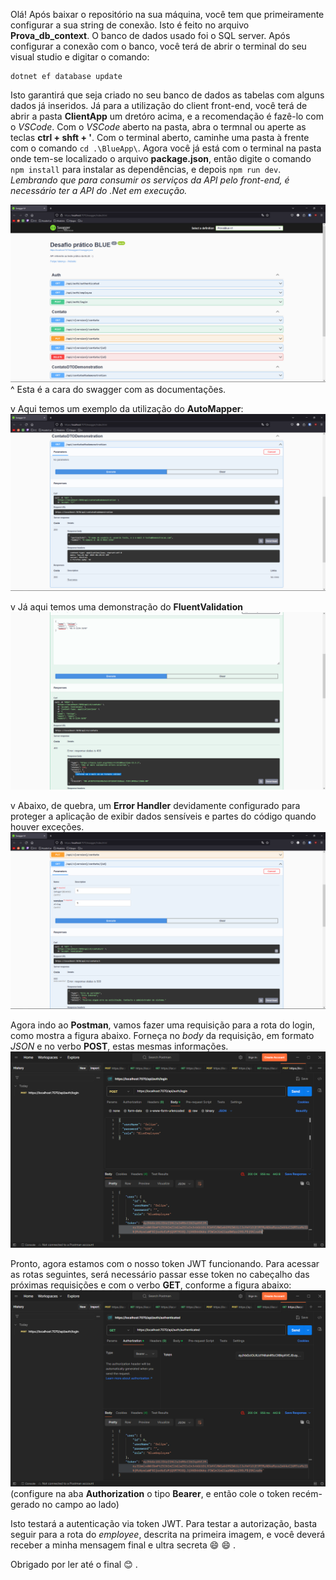 Olá! Após baixar o repositório na sua máquina, você tem que primeiramente configurar a sua string de conexão. Isto é feito no arquivo **Prova_db_context**.
O banco de dados usado foi o SQL server.
Após configurar a conexão com o banco, você terá de abrir o terminal do seu visual studio e digitar o comando:
```
dotnet ef database update
```
Isto garantirá que seja criado no seu banco de dados as tabelas com alguns dados já inseridos.
Já para a utilização do client front-end, você terá de abrir a pasta **ClientApp** um dretóro acima, e a recomendação é fazê-lo com o *VSCode*.
Com o *VSCode* aberto na pasta, abra o termnal ou aperte as teclas **ctrl + shft + '**. Com o terminal aberto, caminhe uma pasta à frente com o comando ```cd .\BlueApp\```.
Agora você já está com o terminal na pasta onde tem-se localizado o arquivo **package.json**, então digite o comando ```npm install``` para instalar as dependências, e depois ```npm run dev```.
*Lembrando que para consumir os serviços da API pelo front-end, é necessário ter a API do .Net em execução.*


![swagger completo](https://github.com/FelipeeSaM/ProvaBlue/blob/master/swagger_completo.png)
^ Esta é a cara do swagger com as documentações.


v Aqui temos um exemplo da utilização do **AutoMapper**:
![AutoMapper](https://github.com/FelipeeSaM/ProvaBlue/blob/master/automapper.png)

v Já aqui temos uma demonstração do **FluentValidation**
![FluentValidation](https://github.com/FelipeeSaM/ProvaBlue/blob/master/Fluent_validator.png)

v Abaixo, de quebra, um **Error Handler** devidamente configurado para proteger a aplicação de exibir dados sensíveis e partes do código quando houver exceções.
![ErrorHandler](https://github.com/FelipeeSaM/ProvaBlue/blob/master/Error_handler.png)


Agora indo ao **Postman**, vamos fazer uma requisição para a rota do login, como mostra a figura abaixo. Forneça no *body* da requisição, em formato *JSON* e no verbo **POST**, estas mesmas informações.
![Login](https://github.com/FelipeeSaM/ProvaBlue/blob/master/Login.png)


Pronto, agora estamos com o nosso token JWT funcionando. Para acessar as rotas seguintes, será necessário passar esse token no cabeçalho das próximas requisições e com o verbo **GET**, conforme a figura abaixo:
![Authentication](https://github.com/FelipeeSaM/ProvaBlue/blob/master/Authentication.png)
(configure na aba **Authorization** o tipo **Bearer**, e então cole o token recém-gerado no campo ao lado)

Isto testará a autenticação via token JWT. Para testar a autorização, basta seguir para a rota do *employee*, descrita na primeira imagem, e você deverá receber a minha mensagem final e ultra secreta :smile: :smile: .

Obrigado por ler até o final 😊 .
